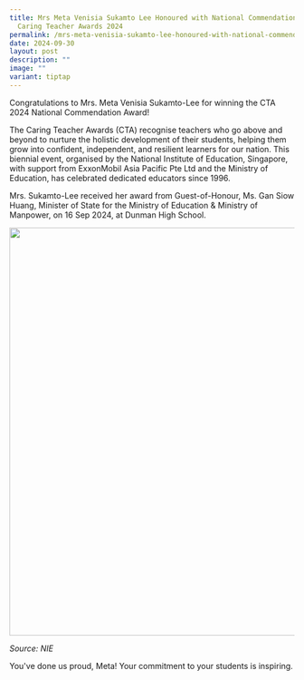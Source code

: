 ```yaml
---
title: Mrs Meta Venisia Sukamto Lee Honoured with National Commendation at the
  Caring Teacher Awards 2024
permalink: /mrs-meta-venisia-sukamto-lee-honoured-with-national-commendation-at-the-caring-teacher-awards-2024/
date: 2024-09-30
layout: post
description: ""
image: ""
variant: tiptap
---
```

<p>Congratulations to Mrs. Meta Venisia Sukamto-Lee for winning the CTA 2024
National Commendation Award!&nbsp;</p>
<p>The Caring Teacher Awards (CTA) recognise teachers who go above and beyond
to nurture the holistic development of their students, helping them grow
into confident, independent, and resilient learners for our nation. This
biennial event, organised by the National Institute of Education, Singapore,
with support from ExxonMobil Asia Pacific Pte Ltd and the Ministry of Education,
has celebrated dedicated educators since 1996.</p>
<p>Mrs. Sukamto-Lee received her award from Guest-of-Honour, Ms. Gan Siow
Huang, Minister of State for the Ministry of Education &amp; Ministry of
Manpower, on 16 Sep 2024, at Dunman High School.&nbsp;</p>
<div class="isomer-image-wrapper">
<img style="margin-left:0px;margin-top:0px;" height="720" width="1080" src="https://lh7-rt.googleusercontent.com/docsz/AD_4nXci4s1pAs3gKto8O_rJhG0radFaRF6tYQQIGyFVw1AfLn4GhP_RryboFIEqYf5984g79u9Lz0uCLpeYdC2dUIf0AI5NFFva8CGk9UN4Om_m27wGEGAhZG4v5aRIk_hhz1r3PdMyvOfDOm4U-fnXyevR9KVD?key=j8lIZUD4tVr_1jUHcNcPHQ">
</div>
<p><em>Source: NIE</em>
</p>
<p></p>
<p>You've done us proud, Meta! Your commitment to your students is inspiring.</p>